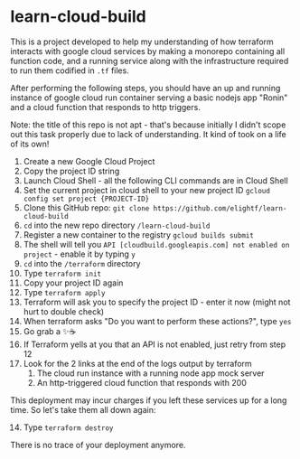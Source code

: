 # learn-cloud-build

This is a project developed to help my understanding of how terraform interacts with google cloud services by making a monorepo containing all function code, and a running service along with the infrastructure required to run them codified in `.tf` files.

After performing the following steps, you should have an up and running instance of google cloud run container serving a basic nodejs app "Ronin" and a cloud function that responds to http triggers.

Note: the title of this repo is not apt - that's because initially I didn't scope out this task properly due to lack of understanding. It kind of took on a life of its own!


1. Create a new Google Cloud Project
2. Copy the project ID string
3. Launch Cloud Shell - all the following CLI commands are in Cloud Shell
4. Set the current project in cloud shell to your new project ID
`gcloud config set project {PROJECT-ID}`
5. Clone this GitHub repo:
`git clone https://github.com/elightf/learn-cloud-build`
6. `cd` into the new repo directory `/learn-cloud-build`
7. Register a new container to the registry `gcloud builds submit`
8. The shell will tell you `API [cloudbuild.googleapis.com] not enabled on project` - enable it by typing `y`
9. `cd` into the `/terraform` directory
10. Type `terraform init`
11. Copy your project ID again
12. Type `terraform apply`
13. Terraform will ask you to specify the project ID - enter it now (might not hurt to double check)
14. When terraform asks "Do you want to perform these actions?", type `yes`
15. Go grab a :sparkles::coffee:
16. If Terraform yells at you that an API is not enabled, just retry from step 12
17. Look for the 2 links at the end of the logs output by terraform
    1. The cloud run instance with a running node app mock server 
    2. An http-triggered cloud function that responds with 200

This deployment may incur charges if you left these services up for a long time. So let's take them all down again:

14. Type `terraform destroy`

There is no trace of your deployment anymore.
